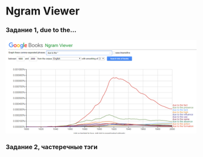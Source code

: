 # Ngram Viewer

### Задание 1, due to the...

![](https://github.com/rosetiler/hw6/blob/master/%D0%91%D0%B5%D0%B7%D1%8B%D0%BC%D1%8F%D0%BD%D0%BD%D1%8B%D0%B9.png)

### Задание 2, частеречные тэги

